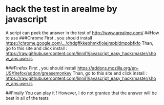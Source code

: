 # hack the test in arealme by javascript
 A script  can peek the answer in the test of http://www.arealme.com/
##How to use
###Chrome
First , you should install
https://chrome.google.com/…/dhdgffkkebhmkfjojejmpbldmpobfkfo
Than, go to this site and click install :
https://raw.githubusercontent.com/linnil1/javascript_easy_hack/master/show_ans.user.js

###Firefox
First , you should install
https://addons.mozilla.org/en-US/firefox/addon/greasemonkey
Than, go to this site and click install :
https://raw.githubusercontent.com/linnil1/javascript_easy_hack/master/show_ans.user.js

##Finally
You can play it !
However, I do not grantee that the answer will be best in all of the tests
